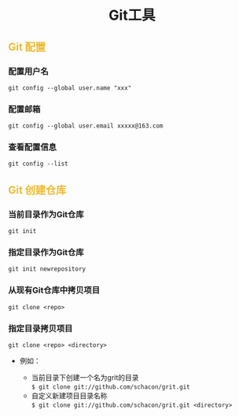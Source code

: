 # <center>Git工具</center>

## <font color="eebb33">Git 配置</font>

### 配置用户名

``` shell
git config --global user.name "xxx" 
```

### 配置邮箱

``` shell
git config --global user.email xxxxx@163.com
```

### 查看配置信息

``` shell
git config --list
```

## <font color="eebb33">Git 创建仓库</font>

### 当前目录作为Git仓库
``` shell
git init
```

### 指定目录作为Git仓库

``` shell
git init newrepository
```

### 从现有Git仓库中拷贝项目

``` shell
git clone <repo>
```

### 指定目录拷贝项目
``` shell
git clone <repo> <directory>
```

* 例如：

    * 当前目录下创建一个名为grit的目录<br>
    ``` $ git clone git://github.com/schacon/grit.git ```
    * 自定义新建项目目录名称<br>
    ``` $ git clone git://github.com/schacon/grit.git <directory> ```


